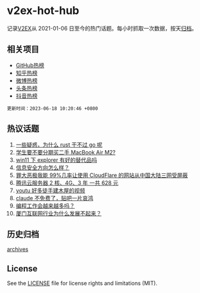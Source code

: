 # v2ex-hot-hub

 记录[V2EX](https://www.v2ex.com/)从 2021-01-06 日至今的热门话题。每小时抓取一次数据，按天[归档](archives)。
 
 ## 相关项目

- [GitHub热榜](https://github.com/it985/github-hot-hub)
- [知乎热榜](https://github.com/it985/zhihu-hot-hub)
- [微博热榜](https://github.com/it985/weibo-hot-hub)
- [头条热榜](https://github.com/it985/toutiao-hot-hub)
- [抖音热榜](https://github.com/it985/douyin-hot-hub)


 `更新时间：2023-06-18 10:20:46 +0800`

## 热议话题

1. [一些疑惑，为什么 rust 干不过 go 呢](https://www.v2ex.com/t/949560)
1. [学生要不要分期买二手 MacBook Air M2?](https://www.v2ex.com/t/949510)
1. [win11 下 explorer 有好的替代品吗](https://www.v2ex.com/t/949515)
1. [信息安全方向怎么样？](https://www.v2ex.com/t/949584)
1. [罪大恶极我能 99%几率让使用 CloudFlare 的网站从中国大陆三网受屏蔽](https://www.v2ex.com/t/949599)
1. [腾讯云服务器 2 核、4G、3 年 一共 628 元](https://www.v2ex.com/t/949540)
1. [youtu 好多徒手建木屋的视频](https://www.v2ex.com/t/949541)
1. [claude 不免费了，贴吧一片哀鸿](https://www.v2ex.com/t/949535)
1. [编程工作会越来越多吗？](https://www.v2ex.com/t/949522)
1. [厦门互联网行业为什么发展不起来？](https://www.v2ex.com/t/949553)

## 历史归档

[archives](archives)

## License

See the [LICENSE](LICENSE) file for license rights and limitations (MIT).

